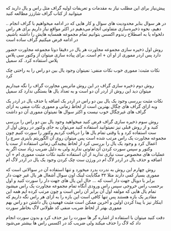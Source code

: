 پیش‌نیاز
برای این مطلب نیاز به مقدمات و تعریفات اولیه گراف مثل راس و یال دارید که میتوانید از کتاب گراف شاززز مطالعه کنید

..
در هر سوال بنابر محدودیت های سوال و کار هایی که در ادامه 
میخواهیم با گراف انجام دهیم، نحوه ذخیره‌سازی متفاوتی انجام می‌دهیم
در اکثر مواقع نیاز داریم برای هر راس دلخواه یا به اصطلاح رندوم 
اکسس بتوانیم تمام مجموعه همسایه هایش را داشته باشیم.
در ادامه فرض میکنیم گراف ساده است

روش اول ذخیره سازی مجموعه مجاورت
هر یال در دقیقا دوتا مجموعه مجاورت حضور دارد پس اردر مموری از او ان + ام است. برای پیاده سازی میتوان از وکتور سی پلاس پلاس استفاده کرد.
کد سمپل

نکات مثبت: مموری خوب
نکات منفی: نمیتوان وجود یال بین دو راس را به راحتی چک کرد

روش دوم ذخیره سازی گراف
در این روش ماتریس مجاورت گراف را نگه میداریم
میتوان دید این روش از اردر آن دو است و به تعداد یال ها بستگی ندارد
 کد سمپل

نکات مثبت
بررسی وجود یک یال بین دو راس در اردر یک
اضافه یا حذف یال در اردر یک
وبه ازای گراف های چگال بهترین است از لحاظ زمانی و مموری
نکات منفی
به ازای گراف های غیرچگال خوب نیست و اکثر سوال ها نمیتوان مموری آن دو داشت

روش سوم ذخیره سازی گراف
فرض کنید میخواهید وجود یال بین دو راس را بررسی کنید 
و از روش قبلی نیز نمیتوانید استفاده کنید
می‌توان به جای وکتور در روش اول از ست استفاده کرد و یا وقتی تمام یال ها را دریافت کردیم وکتور را سورت کنیم چون مجموعه مجاورت یک راس مرتب شده است پس میتوان روی آن الگوریتم باینری سرچ را اعمال کرد و وجود یک یال را بررسی کرد
از لحاظ پیچیدگی زمانی استفاده از ست یا وکتور و سپس سورت کردن آن تفاوتی ندارند ولی به دلیل ضریب زیاد ست اگر به عملیات های مخصوص ست نیازی ندارید از آن استفاده نکنید
نکات مثبت
مموری ام + آن
اضافه و حذف یال در اردر لاگ ام در ورژن ست
چک کردن وجود یک یال در اردر لاگ ام

روش چهارم
این روش به ندرت بدرد میخورد و تنها استفاده آن در سوالاتی است که مموری بسیار کمی دارند مثلا ۳۲ مگابایت 
لینک اون سوال آشغال
هر یال غیر جهت دار برابر با دویال جهت دار است که ...
حال این یال های جهت دار را سورت کنید و اول برحسب راس خروجی سپس راس ورودی آنگاه تمام مجموعه مجاورت یک راس میشود تمام یال هایی که مولفه اول آن برابر آن راس است و چون مرتب کرده ایم همه این مقادیر یک بازه هستند پس تنها کافی است این بازه را به ازای هر 
راس نگه داریم که اینکار نیز با پیدا کردن اولین و آخرین ممکن است
مثبت
فهمیدن یال داشتن دو راس بهم 
مموری بهتر از لحاظ ضریب
منفی
کد طولانی
لاگ بخاطر سورت


دقت کنید میتوان با استفاده از اشاره گر ها سورت را نیز حذف کرد و بدون سورت انجام داد که لاگ را حذف میکند ولی ضریب کد در اکسس راس ها بیشتر می‌شود 
